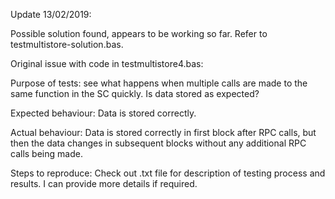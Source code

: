 Update 13/02/2019:

Possible solution found, appears to be working so far. Refer to testmultistore-solution.bas. 


Original issue with code in testmultistore4.bas:

Purpose of tests: see what happens when multiple calls are made to the same function in the SC quickly. Is data stored as expected?


Expected behaviour: Data is stored correctly. 

Actual behaviour: Data is stored correctly in first block after RPC calls, but then the data changes in subsequent blocks without any additional RPC calls being made.

Steps to reproduce: Check out .txt file for description of testing process and results. I can provide more details if required. 
